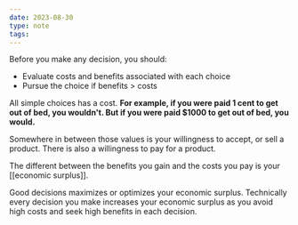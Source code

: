 ```yaml
---
date: 2023-08-30
type: note
tags: 
---
```


Before you make any decision, you should:
- Evaluate costs and benefits associated with each choice
- Pursue the choice if benefits > costs

All simple choices has a cost. **For example, if you were paid 1 cent to get out of bed, you wouldn't. But if you were paid $1000 to get out of bed, you would.**

Somewhere in between those values is your willingness to accept, or sell a product. There is also a willingness to pay for a product.

The different between the benefits you gain and the costs you pay is your [[economic surplus]].

Good decisions maximizes or optimizes your economic surplus. Technically every decision you make increases your economic surplus as you avoid high costs and seek high benefits in each decision.